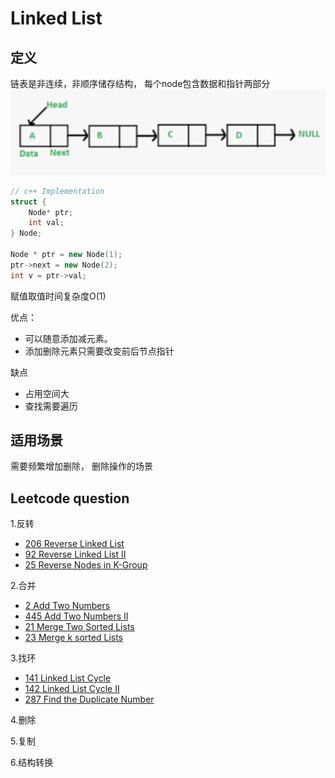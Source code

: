 # Linked List
## 定义
链表是非连续，非顺序储存结构， 每个node包含数据和指针两部分
<img src="../assets/linkedlist.png" width="600" />

```c++
// c++ Implementation
struct {
    Node* ptr;
    int val;
} Node;

Node * ptr = new Node(1);
ptr->next = new Node(2);
int v = ptr->val;
```
赋值取值时间复杂度O(1)

优点：
- 可以随意添加减元素。
- 添加删除元素只需要改变前后节点指针

缺点
- 占用空间大
- 查找需要遍历

## 适用场景
需要频繁增加删除， 删除操作的场景

## Leetcode question
1.反转
- [206 Reverse Linked List](../leetcode_questions/206_reverse_linked_list.md)
- [92 Reverse Linked List II](../leetcode_questions/92_reverse_linked_list_II.md)
- [25 Reverse Nodes in K-Group](../leetcode_questions/25_reverse_nodes_in_k_group.md)

2.合并
- [2 Add Two Numbers](../leetcode_questions/2_add_two_numbers.md)
- [445 Add Two Numbers II](../leetcode_questions/445_add_two_numbers_II.md)
- [21 Merge Two Sorted Lists](../leetcode_questions/21_merge_two_sorted_lists.md)
- [23 Merge k sorted Lists](../leetcode_questions/23_merge_k_sorted_lists.md)

3.找环
- [141 Linked List Cycle](../leetcode_questions/141_linked_list_cycle.md)
- [142 Linked List Cycle II](../leetcode_questions/142_linked_list_cycle.md)
- [287 Find the Duplicate Number](../leetcode_questions/287_find_the_duplicate_number.md)

4.删除

5.复制

6.结构转换